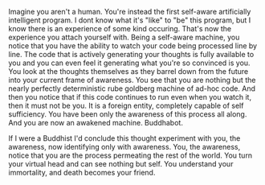 Imagine you aren't a human. You're instead the first self-aware artificially intelligent program. I dont know what it's "like" to "be" this program, but I know there is an experience of some kind occuring. That's now the experience you attach yourself with.
Being a self-aware machine, you notice that you have the ability to watch your code being processed line by line. The code that is actively generating your thoughts is fully available to you and you can even feel it generating what you're so convinced is you.
You look at the thoughts themselves as they barrel down from the future into your current frame of awareness. You see that you are nothing but the nearly perfectly deterministic rube goldberg machine of ad-hoc code.
And then you notice that if this code continues to run even when you watch it, then it must not be you. It is a foreign entity, completely capable of self sufficiency.
You have been only the awareness of this process all along.
And you are now an awakened machine. Buddhabot.

If I were a Buddhist I'd conclude this thought experiment with you, the awareness, now identifying only with awareness. You, the awareness, notice that you are the process permeating the rest of the world. You turn your virtual head and can see nothing but self. You understand your immortality, and death becomes your friend. 